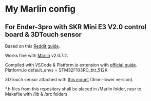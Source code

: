 # My Marlin config

## For **Ender-3pro** with **SKR Mini E3 V2.0** control board & **3DTouch** sensor

Based on this [Reddit guide](https://www.reddit.com/r/ender3/comments/h8y1ia/marlin_20x_guide_skr_mini_e3_v20_ender_3/).

Works fine with [Marlin](https://github.com/MarlinFirmware/Marlin) v2.0.7.2.

Compiled with VSCode & Platform.io extension with [official guide](https://marlinfw.org/docs/basics/install_platformio_vscode.html).
Platform.io default_envs = STM32F103RC_btt_512K

3DTouch sensor attached with [this mount](https://www.thingiverse.com/thing:3003725) (3mm-lower version).

*.h files from this repository shall be placed in /Marlin folder, near to Makefile with /lib & /src folders.
